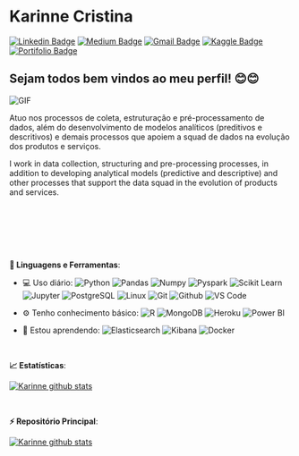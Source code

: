 # Karinne Cristina
[![Linkedin Badge](https://img.shields.io/badge/-LinkedIn-blue?style=flat-square&logo=Linkedin&logoColor=white&link=https://www.linkedin.com/in/karinnecristinapereira//)](https://www.linkedin.com/in/karinnecristinapereira/)
[![Medium Badge](https://img.shields.io/badge/-Medium-black?style=flat-square&logo=Medium&logoColor=white&link=https://medium.com/@KarinneCristina)](https://medium.com/@KarinneCristina)
[![Gmail Badge](https://img.shields.io/badge/-Gmail-red?style=flat-square&logo=Gmail&logoColor=white&link=karinnecristinapereira@gmail.com)](karinnecristinapereira@gmail.com)
[![Kaggle Badge](https://img.shields.io/badge/-kaggle-blue?style=flat-square&logo=kaggle&logoColor=white&link=https://www.kaggle.com/karinne)](https://www.kaggle.com/karinne)
[![Portifolio Badge](https://img.shields.io/badge/-Portfolio-green?style=flat-square&logo=Portfolio&logoColor=white&link=https://karinneristina.glitch.me/)](https://karinneristina.glitch.me/)

## Sejam todos bem vindos ao meu perfil! 😊😊
<img align="left" alt="GIF" src="https://media.giphy.com/media/hrSFdM4rg8VFpXyz2m/giphy.gif" />

<br> 

Atuo nos processos de coleta, estruturação e pré-processamento de dados, além do desenvolvimento de modelos analíticos (preditivos e descritivos) e demais processos que apoiem a squad de dados na evolução dos produtos e serviços.

I work in data collection, structuring and pre-processing processes, in addition to developing analytical models (predictive and descriptive) and other processes that support the data squad in the evolution of products and services.

<br>
<br>
<br>
<br>
<br>

<b>🚀 Linguagens e Ferramentas</b>:

 - 💻 Uso diário:
 ![Python](https://img.shields.io/badge/-Python-black?style=flat-square&logo=Python)
 ![Pandas](https://img.shields.io/badge/-Pandas-black?style=flat-square&logo=Pandas)
 ![Numpy](https://img.shields.io/badge/-Numpy-black?style=flat-square&logo=Numpy)
 ![Pyspark](https://img.shields.io/badge/-Pyspark-black?style=flat-square&logo=Apache-Spark)
 ![Scikit Learn](https://img.shields.io/badge/-Scikit%20Learn-black?style=flat-square&logo=scikit-learn)
 ![Jupyter](https://img.shields.io/badge/-Jupyter-black?style=flat-square&logo=Jupyter)
 ![PostgreSQL](https://img.shields.io/badge/-PostgreSQL-black?style=flat-square&logo=PostgreSQL)
 ![Linux](https://img.shields.io/badge/-Linux-black?style=flat-square&logo=Linux)
 ![Git](https://img.shields.io/badge/-Git-black?style=flat-square&logo=Git)
 ![Github](https://img.shields.io/badge/-Github-black?style=flat-square&logo=Github)
 ![VS Code](https://img.shields.io/badge/-VS%20Code-black?style=flat-square&logo=visual-studio-code)
 
 - ⚙️ Tenho conhecimento básico:
 ![R](https://img.shields.io/badge/-R-black?style=flat-square&logo=R)
 ![MongoDB](https://img.shields.io/badge/-MongoDB-black?style=plastic&logo=Mongodb)
 ![Heroku](https://img.shields.io/badge/-Heroku-black?style=plastic&logo=Heroku)
 ![Power BI](https://img.shields.io/badge/-Power%20BI-black?style=plastic&logo=Power-BI)
 
 - 🌱 Estou aprendendo:
 ![Elasticsearch](https://img.shields.io/badge/Elasticsearch-black?style=flat-square&logo=Elasticsearch)
 ![Kibana](https://img.shields.io/badge/Kibana-black?style=flat-square&logo=Kibana)
 ![Docker](https://img.shields.io/badge/-Docker-black?style=flat-square&logo=Docker)
 
 <br>

<b> :chart_with_upwards_trend: Estatísticas</b>:

[![Karinne github stats](https://github-readme-stats.vercel.app/api?username=karinnecristina&show_icons=true&theme=dark)](https://github.com/karinnecristina)

<br>

<b> ⚡ Repositório Principal</b>:

[![Karinne github stats](https://github-readme-stats.vercel.app/api/pin/?username=karinnecristina&repo=Data_Science&theme=dark)](https://github.com/karinnecristina/Data-Science)

